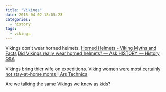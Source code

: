 ```yaml
---
title: "Vikings"
date: 2015-04-02 18:05:23
categories:
  - history
tags:
  - vikings
---
```


Vikings don't wear horned helmets.
[Horned Helmets - Viking Myths and Facts](http://europeanhistory.about.com/od/thevikings/a/histmyths6.htm)
[Did Vikings really wear horned helmets? — Ask HISTORY — History Q&A](http://www.history.com/news/ask-history/did-vikings-really-wear-horned-helmets)

Vikings bring thier wife on expeditions.
[Viking women were most certainly not stay-at-home moms | Ars Technica](http://arstechnica.com/science/2014/12/viking-women-were-most-certainly-not-stay-at-home-moms/)

Are we talking the same Vikings we knew as kids?

